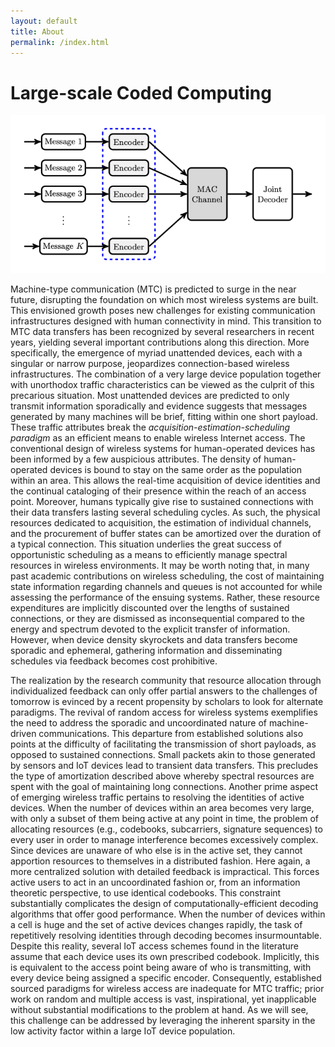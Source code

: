 ```yaml
---
layout: default
title: About
permalink: /index.html
---
```


# Large-scale Coded Computing

![Unsourced MAC](assets/UMAC.png)

Machine-type communication (MTC) is predicted to surge in the near future, disrupting the foundation on which most wireless systems are built.
This envisioned growth poses new challenges for existing communication infrastructures designed with human connectivity in mind.
This transition to MTC data transfers has been recognized by several researchers in recent years, yielding several important contributions along this direction.
More specifically, the emergence of myriad unattended devices, each with a singular or narrow purpose, jeopardizes connection-based wireless infrastructures.
The combination of a very large device population together with unorthodox traffic characteristics can be viewed as the culprit of this precarious situation.
Most unattended devices are predicted to only transmit information sporadically and evidence suggests that messages generated by many machines will be brief, fitting within one short payload.
These traffic attributes break the _acquisition-estimation-scheduling paradigm_ as an efficient means to enable wireless Internet access.
The conventional design of wireless systems for human-operated devices has been informed by a few auspicious attributes.
The density of human-operated devices is bound to stay on the same order as the population within an area.
This allows the real-time acquisition of device identities and the continual cataloging of their presence within the reach of an access point.
Moreover, humans typically give rise to sustained connections with their data transfers lasting several scheduling cycles.
As such, the physical resources dedicated to acquisition, the estimation of individual channels, and the procurement of buffer states can be amortized over the duration of a typical connection.
This situation underlies the great success of opportunistic scheduling as a means to efficiently manage spectral resources in wireless environments.
It may be worth noting that, in many past academic contributions on wireless scheduling, the cost of maintaining state information regarding channels and queues is not accounted for while assessing the performance of the ensuing systems.
Rather, these resource expenditures are implicitly discounted over the lengths of sustained connections, or they are dismissed as inconsequential compared to the energy and spectrum devoted to the explicit transfer of information.
However, when device density skyrockets and data transfers become sporadic and ephemeral, gathering information and disseminating schedules via feedback becomes cost prohibitive.

The realization by the research community that resource allocation through individualized feedback can only offer partial answers to the challenges of tomorrow is evinced by a recent propensity by scholars to look for alternate paradigms.
The revival of random access for wireless systems exemplifies the need to address the sporadic and uncoordinated nature of machine-driven communications.
This departure from established solutions also points at the difficulty of facilitating the transmission of short payloads, as opposed to sustained connections.
Small packets akin to those generated by sensors and IoT devices lead to transient data transfers.
This precludes the type of amortization described above whereby spectral resources are spent with the goal of maintaining long connections.
Another prime aspect of emerging wireless traffic pertains to resolving the identities of active devices.
When the number of devices within an area becomes very large, with only a subset of them being active at any point in time, the problem of allocating resources (e.g., codebooks, subcarriers, signature sequences) to every user in order to manage interference becomes excessively complex. 
Since devices are unaware of who else is in the active set, they cannot apportion resources to themselves in a distributed fashion. 
Here again, a more centralized solution with detailed feedback is impractical.
This forces active users to act in an uncoordinated fashion or, from an information theoretic perspective, to use identical codebooks.
This constraint substantially complicates the design of computationally-efficient decoding algorithms that offer good performance.
When the number of devices within a cell is huge and the set of active devices changes rapidly, the task of repetitively resolving identities through decoding becomes insurmountable.
Despite this reality, several IoT access schemes found in the literature assume that each device uses its own prescribed codebook.
Implicitly, this is equivalent to the access point being aware of who is transmitting, with every device being assigned a specific encoder.
Consequently, established sourced paradigms for wireless access are inadequate for MTC traffic; prior work on random and multiple access is vast, inspirational, yet inapplicable without substantial modifications to the problem at hand.
As we will see, this challenge can be addressed by leveraging the inherent sparsity in the low activity factor within a large IoT device population.

